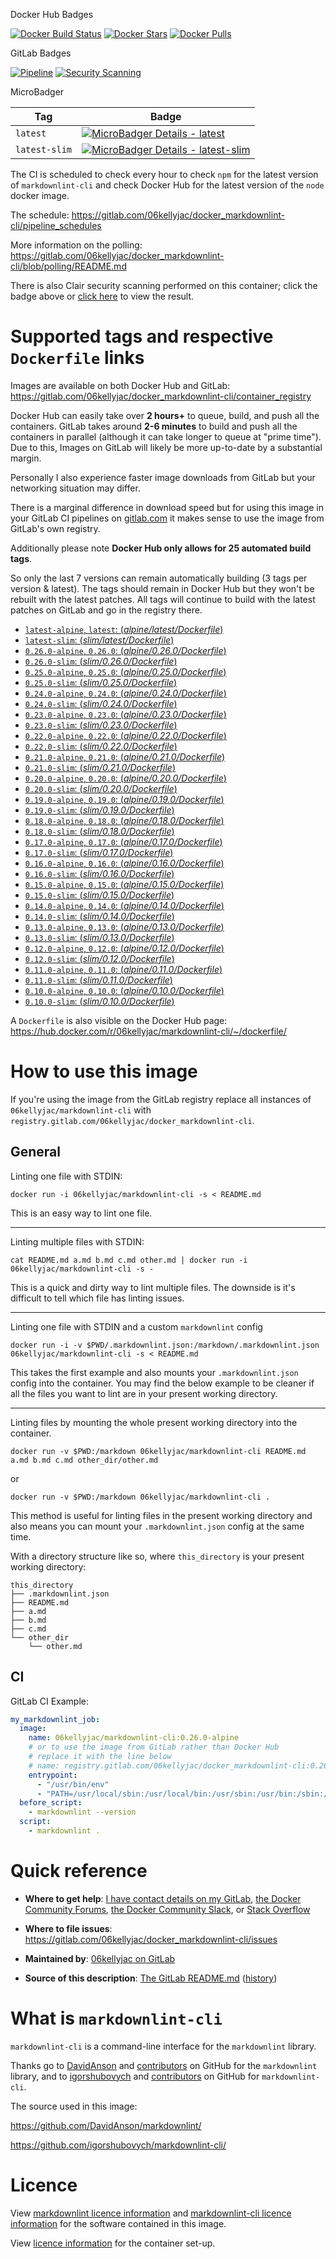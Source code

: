 [//]: # (This file is templated, please edit it in the templates folder)

[//]: # (<!-- markdownlint-disable MD013 -->)
[//]: # (Disabled MD013 due to how Docker Hub formats newlines in markdown)
[//]: # (Also using this funky commenting because Docker Hub shows HTML style markdown comments)

[docker_stars_shield]: https://img.shields.io/docker/stars/06kellyjac/markdownlint-cli.svg?style=flat-square
[docker_pulls_shield]: https://img.shields.io/docker/pulls/06kellyjac/markdownlint-cli.svg?style=flat-square
[docker_build_shield]: https://img.shields.io/docker/build/06kellyjac/markdownlint-cli.svg?style=flat-square
[docker_hub]: https://hub.docker.com/r/06kellyjac/markdownlint-cli/
[docker_hub_build]: https://hub.docker.com/r/06kellyjac/markdownlint-cli/builds/

Docker Hub Badges

[![Docker Build Status][docker_build_shield]][docker_hub_build] [![Docker Stars][docker_stars_shield]][docker_hub] [![Docker Pulls][docker_pulls_shield]][docker_hub]

[pipeline_badge]: https://gitlab.com/06kellyjac/docker_markdownlint-cli/badges/master/pipeline.svg
[pipeline_link]: https://gitlab.com/06kellyjac/docker_markdownlint-cli/pipelines
[scanning_badge]: https://img.shields.io/badge/security_scanning-click_me-%231DA0F7.svg
[security_dashboard_link]: https://gitlab.com/06kellyjac/docker_markdownlint-cli/security/dashboard

GitLab Badges

[![Pipeline][pipeline_badge]][pipeline_link] [![Security Scanning][scanning_badge]][security_dashboard_link]

[//]: # (TODO: Swap to official scanning badges in the future: <https://gitlab.com/gitlab-org/gitlab-ee/issues/4713> <https://gitlab.com/gitlab-org/gitlab-foss/issues/49874>)

[microbadger_latest_shield]: https://images.microbadger.com/badges/image/06kellyjac/markdownlint-cli.svg
[microbadger_latest]: https://microbadger.com/images/06kellyjac/markdownlint-cli
[microbadger_latest-slim_shield]: https://images.microbadger.com/badges/image/06kellyjac/markdownlint-cli:latest-slim.svg
[microbadger_latest]: https://microbadger.com/images/06kellyjac/markdownlint-cli
[microbadger_latest-slim]: https://microbadger.com/images/06kellyjac/markdownlint-cli:latest-slim

MicroBadger

| Tag | Badge |
|-----|-------|
| `latest` | [![MicroBadger Details - latest][microbadger_latest_shield]][microbadger_latest] |
| `latest-slim` | [![MicroBadger Details - latest-slim][microbadger_latest-slim_shield]][microbadger_latest-slim] |

The CI is scheduled to check every hour to check `npm` for the latest version of `markdownlint-cli` and check Docker Hub for the latest version of the `node` docker image.

The schedule: <https://gitlab.com/06kellyjac/docker_markdownlint-cli/pipeline_schedules>

More information on the polling: <https://gitlab.com/06kellyjac/docker_markdownlint-cli/blob/polling/README.md>

There is also Clair security scanning performed on this container; click the badge above or [click here][security_dashboard_link] to view the result.

# Supported tags and respective `Dockerfile` links

[latest_dockerfile]: https://gitlab.com/06kellyjac/docker_markdownlint-cli/blob/master/alpine/Dockerfile.latest
[0.26.0_dockerfile]: https://gitlab.com/06kellyjac/docker_markdownlint-cli/blob/master/alpine/Dockerfile.0.26.0
[0.25.0_dockerfile]: https://gitlab.com/06kellyjac/docker_markdownlint-cli/blob/master/alpine/Dockerfile.0.25.0
[0.24.0_dockerfile]: https://gitlab.com/06kellyjac/docker_markdownlint-cli/blob/master/alpine/Dockerfile.0.24.0
[0.23.0_dockerfile]: https://gitlab.com/06kellyjac/docker_markdownlint-cli/blob/master/alpine/Dockerfile.0.23.0
[0.22.0_dockerfile]: https://gitlab.com/06kellyjac/docker_markdownlint-cli/blob/master/alpine/Dockerfile.0.22.0
[0.21.0_dockerfile]: https://gitlab.com/06kellyjac/docker_markdownlint-cli/blob/master/alpine/Dockerfile.0.21.0
[0.20.0_dockerfile]: https://gitlab.com/06kellyjac/docker_markdownlint-cli/blob/master/alpine/Dockerfile.0.20.0
[0.19.0_dockerfile]: https://gitlab.com/06kellyjac/docker_markdownlint-cli/blob/master/alpine/Dockerfile.0.19.0
[0.18.0_dockerfile]: https://gitlab.com/06kellyjac/docker_markdownlint-cli/blob/master/alpine/Dockerfile.0.18.0
[0.17.0_dockerfile]: https://gitlab.com/06kellyjac/docker_markdownlint-cli/blob/master/alpine/Dockerfile.0.17.0
[0.16.0_dockerfile]: https://gitlab.com/06kellyjac/docker_markdownlint-cli/blob/master/alpine/Dockerfile.0.16.0
[0.15.0_dockerfile]: https://gitlab.com/06kellyjac/docker_markdownlint-cli/blob/master/alpine/Dockerfile.0.15.0
[0.14.0_dockerfile]: https://gitlab.com/06kellyjac/docker_markdownlint-cli/blob/master/alpine/Dockerfile.0.14.0
[0.13.0_dockerfile]: https://gitlab.com/06kellyjac/docker_markdownlint-cli/blob/master/alpine/Dockerfile.0.13.0
[0.12.0_dockerfile]: https://gitlab.com/06kellyjac/docker_markdownlint-cli/blob/master/alpine/Dockerfile.0.12.0
[0.11.0_dockerfile]: https://gitlab.com/06kellyjac/docker_markdownlint-cli/blob/master/alpine/Dockerfile.0.11.0
[0.10.0_dockerfile]: https://gitlab.com/06kellyjac/docker_markdownlint-cli/blob/master/alpine/Dockerfile.0.10.0

[latest_slim_dockerfile]: https://gitlab.com/06kellyjac/docker_markdownlint-cli/blob/master/slim/Dockerfile.latest
[0.26.0_slim_dockerfile]: https://gitlab.com/06kellyjac/docker_markdownlint-cli/blob/master/slim/Dockerfile.0.26.0
[0.25.0_slim_dockerfile]: https://gitlab.com/06kellyjac/docker_markdownlint-cli/blob/master/slim/Dockerfile.0.25.0
[0.24.0_slim_dockerfile]: https://gitlab.com/06kellyjac/docker_markdownlint-cli/blob/master/slim/Dockerfile.0.24.0
[0.23.0_slim_dockerfile]: https://gitlab.com/06kellyjac/docker_markdownlint-cli/blob/master/slim/Dockerfile.0.23.0
[0.22.0_slim_dockerfile]: https://gitlab.com/06kellyjac/docker_markdownlint-cli/blob/master/slim/Dockerfile.0.22.0
[0.21.0_slim_dockerfile]: https://gitlab.com/06kellyjac/docker_markdownlint-cli/blob/master/slim/Dockerfile.0.21.0
[0.20.0_slim_dockerfile]: https://gitlab.com/06kellyjac/docker_markdownlint-cli/blob/master/slim/Dockerfile.0.20.0
[0.19.0_slim_dockerfile]: https://gitlab.com/06kellyjac/docker_markdownlint-cli/blob/master/slim/Dockerfile.0.19.0
[0.18.0_slim_dockerfile]: https://gitlab.com/06kellyjac/docker_markdownlint-cli/blob/master/slim/Dockerfile.0.18.0
[0.17.0_slim_dockerfile]: https://gitlab.com/06kellyjac/docker_markdownlint-cli/blob/master/slim/Dockerfile.0.17.0
[0.16.0_slim_dockerfile]: https://gitlab.com/06kellyjac/docker_markdownlint-cli/blob/master/slim/Dockerfile.0.16.0
[0.15.0_slim_dockerfile]: https://gitlab.com/06kellyjac/docker_markdownlint-cli/blob/master/slim/Dockerfile.0.15.0
[0.14.0_slim_dockerfile]: https://gitlab.com/06kellyjac/docker_markdownlint-cli/blob/master/slim/Dockerfile.0.14.0
[0.13.0_slim_dockerfile]: https://gitlab.com/06kellyjac/docker_markdownlint-cli/blob/master/slim/Dockerfile.0.13.0
[0.12.0_slim_dockerfile]: https://gitlab.com/06kellyjac/docker_markdownlint-cli/blob/master/slim/Dockerfile.0.12.0
[0.11.0_slim_dockerfile]: https://gitlab.com/06kellyjac/docker_markdownlint-cli/blob/master/slim/Dockerfile.0.11.0
[0.10.0_slim_dockerfile]: https://gitlab.com/06kellyjac/docker_markdownlint-cli/blob/master/slim/Dockerfile.0.10.0

Images are available on both Docker Hub and GitLab: <https://gitlab.com/06kellyjac/docker_markdownlint-cli/container_registry>

Docker Hub can easily take over **2 hours+** to queue, build, and push all the containers.
GitLab takes around **2-6 minutes** to build and push all the containers in parallel (although it can take longer to queue at "prime time").
Due to this, Images on GitLab will likely be more up-to-date by a substantial margin.

Personally I also experience faster image downloads from GitLab but your networking situation may differ.

There is a marginal difference in download speed but for using this image in your GitLab CI pipelines on [gitlab.com](https://gitlab.com) it makes sense to use the image from GitLab's own registry.

Additionally please note **Docker Hub only allows for 25 automated build tags**.

So only the last 7 versions can remain automatically building (3 tags per version & latest).
The tags should remain in Docker Hub but they won't be rebuilt with the latest patches.
All tags will continue to build with the latest patches on GitLab and go in the registry there.

- [`latest-alpine`, `latest`: (*alpine/latest/Dockerfile*)][latest_dockerfile]
- [`latest-slim`: (*slim/latest/Dockerfile*)][latest_slim_dockerfile]
- [`0.26.0-alpine`, `0.26.0`: (*alpine/0.26.0/Dockerfile*)][0.26.0_dockerfile]
- [`0.26.0-slim`: (*slim/0.26.0/Dockerfile*)][0.26.0_slim_dockerfile]
- [`0.25.0-alpine`, `0.25.0`: (*alpine/0.25.0/Dockerfile*)][0.25.0_dockerfile]
- [`0.25.0-slim`: (*slim/0.25.0/Dockerfile*)][0.25.0_slim_dockerfile]
- [`0.24.0-alpine`, `0.24.0`: (*alpine/0.24.0/Dockerfile*)][0.24.0_dockerfile]
- [`0.24.0-slim`: (*slim/0.24.0/Dockerfile*)][0.24.0_slim_dockerfile]
- [`0.23.0-alpine`, `0.23.0`: (*alpine/0.23.0/Dockerfile*)][0.23.0_dockerfile]
- [`0.23.0-slim`: (*slim/0.23.0/Dockerfile*)][0.23.0_slim_dockerfile]
- [`0.22.0-alpine`, `0.22.0`: (*alpine/0.22.0/Dockerfile*)][0.22.0_dockerfile]
- [`0.22.0-slim`: (*slim/0.22.0/Dockerfile*)][0.22.0_slim_dockerfile]
- [`0.21.0-alpine`, `0.21.0`: (*alpine/0.21.0/Dockerfile*)][0.21.0_dockerfile]
- [`0.21.0-slim`: (*slim/0.21.0/Dockerfile*)][0.21.0_slim_dockerfile]
- [`0.20.0-alpine`, `0.20.0`: (*alpine/0.20.0/Dockerfile*)][0.20.0_dockerfile]
- [`0.20.0-slim`: (*slim/0.20.0/Dockerfile*)][0.20.0_slim_dockerfile]
- [`0.19.0-alpine`, `0.19.0`: (*alpine/0.19.0/Dockerfile*)][0.19.0_dockerfile]
- [`0.19.0-slim`: (*slim/0.19.0/Dockerfile*)][0.19.0_slim_dockerfile]
- [`0.18.0-alpine`, `0.18.0`: (*alpine/0.18.0/Dockerfile*)][0.18.0_dockerfile]
- [`0.18.0-slim`: (*slim/0.18.0/Dockerfile*)][0.18.0_slim_dockerfile]
- [`0.17.0-alpine`, `0.17.0`: (*alpine/0.17.0/Dockerfile*)][0.17.0_dockerfile]
- [`0.17.0-slim`: (*slim/0.17.0/Dockerfile*)][0.17.0_slim_dockerfile]
- [`0.16.0-alpine`, `0.16.0`: (*alpine/0.16.0/Dockerfile*)][0.16.0_dockerfile]
- [`0.16.0-slim`: (*slim/0.16.0/Dockerfile*)][0.16.0_slim_dockerfile]
- [`0.15.0-alpine`, `0.15.0`: (*alpine/0.15.0/Dockerfile*)][0.15.0_dockerfile]
- [`0.15.0-slim`: (*slim/0.15.0/Dockerfile*)][0.15.0_slim_dockerfile]
- [`0.14.0-alpine`, `0.14.0`: (*alpine/0.14.0/Dockerfile*)][0.14.0_dockerfile]
- [`0.14.0-slim`: (*slim/0.14.0/Dockerfile*)][0.14.0_slim_dockerfile]
- [`0.13.0-alpine`, `0.13.0`: (*alpine/0.13.0/Dockerfile*)][0.13.0_dockerfile]
- [`0.13.0-slim`: (*slim/0.13.0/Dockerfile*)][0.13.0_slim_dockerfile]
- [`0.12.0-alpine`, `0.12.0`: (*alpine/0.12.0/Dockerfile*)][0.12.0_dockerfile]
- [`0.12.0-slim`: (*slim/0.12.0/Dockerfile*)][0.12.0_slim_dockerfile]
- [`0.11.0-alpine`, `0.11.0`: (*alpine/0.11.0/Dockerfile*)][0.11.0_dockerfile]
- [`0.11.0-slim`: (*slim/0.11.0/Dockerfile*)][0.11.0_slim_dockerfile]
- [`0.10.0-alpine`, `0.10.0`: (*alpine/0.10.0/Dockerfile*)][0.10.0_dockerfile]
- [`0.10.0-slim`: (*slim/0.10.0/Dockerfile*)][0.10.0_slim_dockerfile]

A `Dockerfile` is also visible on the Docker Hub page: <https://hub.docker.com/r/06kellyjac/markdownlint-cli/~/dockerfile/>

# How to use this image

If you're using the image from the GitLab registry replace all instances of `06kellyjac/markdownlint-cli` with `registry.gitlab.com/06kellyjac/docker_markdownlint-cli`.

## General

Linting one file with STDIN:

```shell
docker run -i 06kellyjac/markdownlint-cli -s < README.md
```

This is an easy way to lint one file.

---

Linting multiple files with STDIN:

```shell
cat README.md a.md b.md c.md other.md | docker run -i 06kellyjac/markdownlint-cli -s -
```

This is a quick and dirty way to lint multiple files. The downside is it's difficult to tell which file has linting issues.

---

Linting one file with STDIN and a custom `markdownlint` config

```shell
docker run -i -v $PWD/.markdownlint.json:/markdown/.markdownlint.json 06kellyjac/markdownlint-cli -s < README.md
```

This takes the first example and also mounts your `.markdownlint.json` config into the container. You may find the below example to be cleaner if all the files you want to lint are in your present working directory.

---

Linting files by mounting the whole present working directory into the container.

```shell
docker run -v $PWD:/markdown 06kellyjac/markdownlint-cli README.md a.md b.md c.md other_dir/other.md
```

or

```shell
docker run -v $PWD:/markdown 06kellyjac/markdownlint-cli .
```

This method is useful for linting files in the present working directory and also means you can mount your `.markdownlint.json` config at the same time.

With a directory structure like so, where `this_directory` is your present working directory:

```none
this_directory
├── .markdownlint.json
├── README.md
├── a.md
├── b.md
├── c.md
└── other_dir
    └── other.md
```

## CI

GitLab CI Example:

```yaml
my_markdownlint_job:
  image:
    name: 06kellyjac/markdownlint-cli:0.26.0-alpine
    # or to use the image from GitLab rather than Docker Hub
    # replace it with the line below
    # name: registry.gitlab.com/06kellyjac/docker_markdownlint-cli:0.26.0-alpine
    entrypoint:
      - "/usr/bin/env"
      - "PATH=/usr/local/sbin:/usr/local/bin:/usr/sbin:/usr/bin:/sbin:/bin"
  before_script:
    - markdownlint --version
  script:
    - markdownlint .
```

# Quick reference

- **Where to get help**:
  [I have contact details on my GitLab](https://gitlab.com/06kellyjac), [the Docker Community Forums](https://forums.docker.com/), [the Docker Community Slack](https://blog.docker.com/2016/11/introducing-docker-community-directory-docker-community-slack/), or [Stack Overflow](https://stackoverflow.com/search?tab=newest&q=docker)

- **Where to file issues**:
  <https://gitlab.com/06kellyjac/docker_markdownlint-cli/issues>

- **Maintained by**:
  [06kellyjac on GitLab](https://gitlab.com/06kellyjac)

- **Source of this description**:
  [The GitLab README.md](https://gitlab.com/06kellyjac/docker_markdownlint-cli/blob/master/README.md) ([history](https://gitlab.com/06kellyjac/docker_markdownlint-cli/commits/master/README.md))

# What is `markdownlint-cli`

`markdownlint-cli` is a command-line interface for the `markdownlint` library.

Thanks go to [DavidAnson](https://github.com/DavidAnson/) and [contributors](https://github.com/DavidAnson/markdownlint/graphs/contributors) on GitHub for the `markdownlint` library, and to [igorshubovych](https://github.com/igorshubovych/) and [contributors](https://github.com/igorshubovych/markdownlint-cli/graphs/contributors) on GitHub for `markdownlint-cli`.

The source used in this image:

<https://github.com/DavidAnson/markdownlint/>

<https://github.com/igorshubovych/markdownlint-cli/>

# Licence

View [markdownlint licence information](https://github.com/DavidAnson/markdownlint/blob/master/LICENSE) and [markdownlint-cli licence information](https://github.com/igorshubovych/markdownlint-cli/blob/master/LICENSE) for the software contained in this image.

View [licence information](https://gitlab.com/06kellyjac/docker_markdownlint-cli/blob/master/LICENSE) for the container set-up.
